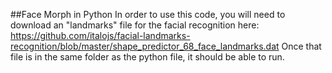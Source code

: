 ##Face Morph in Python
In order to use this code, you will need to download an "landmarks" file for the facial recognition here: https://github.com/italojs/facial-landmarks-recognition/blob/master/shape_predictor_68_face_landmarks.dat
Once that file is in the same folder as the python file, it should be able to run.
